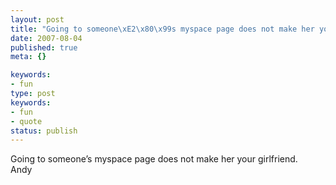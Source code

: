 ```yaml
---
layout: post
title: "Going to someone\xE2\x80\x99s myspace page does not make her your girlfriend."
date: 2007-08-04
published: true
meta: {}

keywords:
- fun
type: post
keywords:
- fun
- quote
status: publish
---
```

Going to someone&#8217;s myspace page does not make her your girlfriend.<br />Andy
